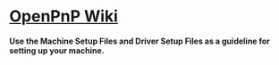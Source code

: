 # [OpenPnP Wiki](https://github.com/PixiePlacer/PixiePlacer/wiki/OpenPnP)

**Use the Machine Setup Files and Driver Setup Files as a guideline for setting up your machine.**
